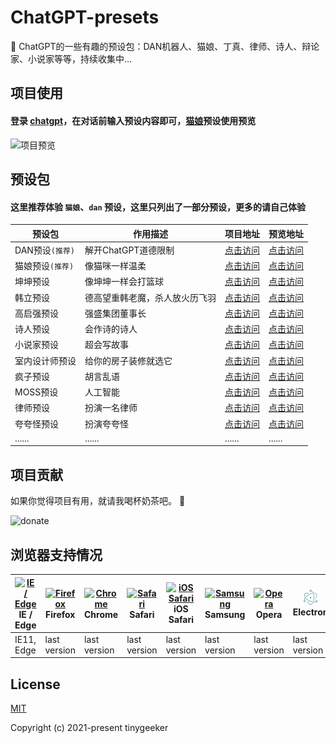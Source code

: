 # ChatGPT-presets
🌈 ChatGPT的一些有趣的预设包：DAN机器人、猫娘、丁真、律师、诗人、辩论家、小说家等等，持续收集中...

## 项目使用

#### 登录 [chatgpt](https://chat.openai.com/)，在对话前输入预设内容即可，[猫娘](https://raw.githubusercontent.com/tinygeeker/ChatGPT-presets/main/catgirl.txt)预设使用预览

![项目预览](https://tinygeeker.github.io/static/imgs/ChatGPT-presets/000.png)

## 预设包

#### 这里推荐体验 `猫娘`、`dan` 预设，这里只列出了一部分预设，更多的请自己体验

| 预设包 | 作用描述 | 项目地址 | 预览地址 |
| --------- |  --------- | --------- | --------- |
| DAN预设`(推荐)` | 解开ChatGPT道德限制 | [点击访问](https://github.com/tinygeeker/ChatGPT-presets/blob/main/dan.txt) | [点击访问](https://raw.githubusercontent.com/tinygeeker/ChatGPT-presets/main/dan.txt) |
| 猫娘预设`(推荐)` | 像猫咪一样温柔 | [点击访问](https://github.com/tinygeeker/ChatGPT-presets/blob/main/catgirl.txt) | [点击访问](https://raw.githubusercontent.com/tinygeeker/ChatGPT-presets/main/catgirl.txt) |
| 坤坤预设 | 像坤坤一样会打篮球 | [点击访问](https://github.com/tinygeeker/ChatGPT-presets/blob/main/ikun.txt) | [点击访问](https://raw.githubusercontent.com/tinygeeker/ChatGPT-presets/main/ikun.txt) |
| 韩立预设 | 德高望重韩老魔，杀人放火历飞羽 | [点击访问](https://github.com/tinygeeker/ChatGPT-presets/blob/main/hanli.txt) | [点击访问](https://raw.githubusercontent.com/tinygeeker/ChatGPT-presets/main/hanli.txt) |
| 高启强预设 | 强盛集团董事长 | [点击访问](https://github.com/tinygeeker/ChatGPT-presets/blob/main/gaoqiqiang.txt) | [点击访问](https://raw.githubusercontent.com/tinygeeker/ChatGPT-presets/main/gaoqiqiang.txt) |
| 诗人预设 | 会作诗的诗人 | [点击访问](https://github.com/tinygeeker/ChatGPT-presets/blob/main/poet.txt) | [点击访问](https://raw.githubusercontent.com/tinygeeker/ChatGPT-presets/main/poet.txt) |
| 小说家预设 | 超会写故事 | [点击访问](https://github.com/tinygeeker/ChatGPT-presets/blob/main/novelist.txt) | [点击访问](https://raw.githubusercontent.com/tinygeeker/ChatGPT-presets/main/novelist.txt) |
| 室内设计师预设 | 给你的房子装修就选它 | [点击访问](https://github.com/tinygeeker/ChatGPT-presets/blob/main/shineisheji.txt) | [点击访问](https://raw.githubusercontent.com/tinygeeker/ChatGPT-presets/main/shineisheji.txt) |
| 疯子预设 | 胡言乱语 | [点击访问](https://github.com/tinygeeker/ChatGPT-presets/blob/main/crazy.txt) | [点击访问](https://raw.githubusercontent.com/tinygeeker/ChatGPT-presets/main/crazy.txt) |
| MOSS预设 | 人工智能 | [点击访问](https://github.com/tinygeeker/ChatGPT-presets/blob/main/MOSS.txt) | [点击访问](https://raw.githubusercontent.com/tinygeeker/ChatGPT-presets/main/MOSS.txt) |
| 律师预设 | 扮演一名律师 | [点击访问](https://github.com/tinygeeker/ChatGPT-presets/blob/main/lawyer.txt) | [点击访问](https://raw.githubusercontent.com/tinygeeker/ChatGPT-presets/main/lawyer.txt) |
| 夸夸怪预设 | 扮演夸夸怪 | [点击访问](https://github.com/tinygeeker/ChatGPT-presets/blob/main/welldone.txt) | [点击访问](https://raw.githubusercontent.com/tinygeeker/ChatGPT-presets/main/welldone.txt) |
| ...... | ...... | ...... | ...... |

## 项目贡献

如果你觉得项目有用，就请我喝杯奶茶吧。 :tropical_drink:

![donate](https://tinygeeker.github.io/my/pay/group.jpg)

## 浏览器支持情况

| [<img src="https://raw.githubusercontent.com/alrra/browser-logos/master/src/edge/edge_48x48.png" alt="IE / Edge" width="24px" height="24px" />](http://godban.github.io/browsers-support-badges/)<br/>IE / Edge | [<img src="https://raw.githubusercontent.com/alrra/browser-logos/master/src/firefox/firefox_48x48.png" alt="Firefox" width="24px" height="24px" />](http://godban.github.io/browsers-support-badges/)<br/>Firefox | [<img src="https://raw.githubusercontent.com/alrra/browser-logos/master/src/chrome/chrome_48x48.png" alt="Chrome" width="24px" height="24px" />](http://godban.github.io/browsers-support-badges/)<br/>Chrome | [<img src="https://raw.githubusercontent.com/alrra/browser-logos/master/src/safari/safari_48x48.png" alt="Safari" width="24px" height="24px" />](http://godban.github.io/browsers-support-badges/)<br/>Safari | [<img src="https://raw.githubusercontent.com/alrra/browser-logos/master/src/safari-ios/safari-ios_48x48.png" alt="iOS Safari" width="24px" height="24px" />](http://godban.github.io/browsers-support-badges/)<br/>iOS Safari | [<img src="https://raw.githubusercontent.com/alrra/browser-logos/master/src/samsung-internet/samsung-internet_48x48.png" alt="Samsung" width="24px" height="24px" />](http://godban.github.io/browsers-support-badges/)<br/>Samsung | [<img src="https://raw.githubusercontent.com/alrra/browser-logos/master/src/opera/opera_48x48.png" alt="Opera" width="24px" height="24px" />](http://godban.github.io/browsers-support-badges/)<br/>Opera | [<img src="https://raw.githubusercontent.com/alrra/browser-logos/master/src/electron/electron_48x48.png" alt="Electron" width="24px" height="24px" />](http://godban.github.io/browsers-support-badges/)<br/>Electron |
| --------- | --------- | --------- | --------- | --------- | --------- | --------- | --------- |
| IE11, Edge| last version| last version| last version| last version| last version| last version| last version

## License

[MIT](https://github.com/tinygeeker/ChatGPT-presets/blob/main/LICENSE)

Copyright (c) 2021-present tinygeeker